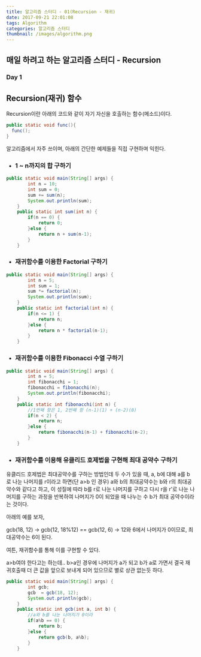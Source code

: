 ```yaml
---
title: 알고리즘 스터디 - 01(Recursion - 재귀)
date: 2017-09-21 22:01:08
tags: Algorithm
categories: 알고리즘 스터디
thumbnail: /images/algorithm.png
---
```


## 매일 하려고 하는 알고리즘 스터디 - Recursion

### Day 1
## Recursion(재귀) 함수

Recursion이란 아래의 코드와 같이 자기 자신을 호출하는 함수(메소드)이다.

```java
public static void func(){
  func();
}
```

알고리즘에서 자주 쓰이며, 아래의 간단한 예제들을 직접 구현하며 익힌다.

- ### 1 ~ n까지의 합 구하기

```java
public static void main(String[] args) {
		int n = 10;
		int sum = 0;
		sum += sum(n);
		System.out.println(sum);
	}
	public static int sum(int n) {
		if(n == 0) {
			return 0;
		}else {
			return n + sum(n-1);
		}
	}
```

- ### 재귀함수를 이용한 Factorial 구하기

```java
public static void main(String[] args) {
		int n = 5;
		int sum = 1;
		sum *= factorial(n);
		System.out.println(sum);
	}	
	public static int factorial(int n) {
		if(n <= 1) {
			return n;
		}else {
			return n * factorial(n-1);
		}
	}

```

- ### 재귀함수를 이용한 Fibonacci 수열 구하기

```java
public static void main(String[] args) {
		int n = 5;
		int fibonacchi = 1;
		fibonacchi = fibonacchi(n);
		System.out.println(fibonacchi);
	}	
	public static int fibonacchi(int n) {
		//1번째 항은 1, 2번째 항 (n-1)(1) + (n-2)(0)
		if(n < 2) {
			return n;
		}else {
			return fibonacchi(n-1) + fibonacchi(n-2);
		}
	}
```

- ### 재귀함수를 이용해 유클리드 호제법을 구현해 최대 공약수 구하기

유클리드 호제법은 최대공약수를 구하는 방법인데
두 수가 있을 때, a, b에 대해 a를 b로 나눈 나머지를 r이라고 하면(단 a>b 인 경우)
a와 b의 최대공약수는 b와 r의 최대공약수와 같다고 하고,
이 성질에 따라 b를 r로 나눈 나머지를 구하고 다시 r을 r'로 나눈 나머지를 구하는 과정을 반복하여 나머지가 0이 되었을 때 나누는 수 b가 최대 공약수이라는 것이다.

아래의 예를 보자,

gcb(18, 12) -> 
gcb(12, 18%12) == gcb(12, 6) ->
12와 6에서 나머지가 0이므로, 최대공약수는 6이 된다.

여튼, 재귀함수를 통해 이를 구현할 수 있다.

a>b여야 한다고는 하는데.. b>a인 경우에 나머지가 a가 되고 b가 a로 가면서 결국 재귀호출때
더 큰 값을 앞으로 보내게 되어 있으므로 별로 상관 없는듯 하다.


```java
public static void main(String[] args) {	
		int gcb;
		gcb  = gcb(18, 12);
		System.out.println(gcb);
	}	
	public static int gcb(int a, int b) {
		//a와 b를 나눈 나머지가 0이라
		if(a%b == 0) {
			return b;
		}else {
			return gcb(b, a%b);
		}
	}
```
